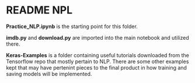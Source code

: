 # README NPL

**Practice_NLP.ipynb** is the starting point for this folder.

**imdb.py** and **download.py** are imported into the main notebook and utilized there.

**Keras-Examples** is a folder containing useful tutorials downloaded from the Tensorflow repo that mostly pertain to NLP. There are some other examples kept that may have pertenint pieces to the final product in how training and saving models will be implemented.
